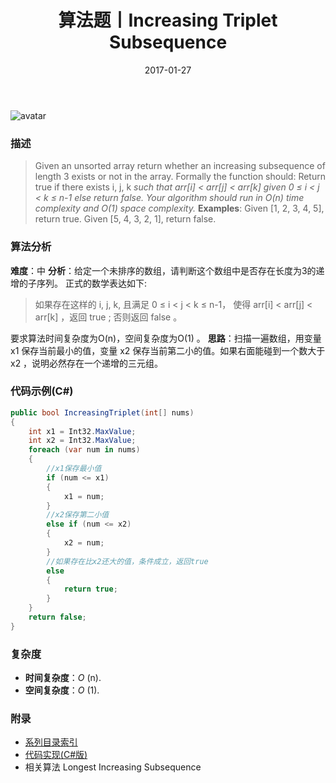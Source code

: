 ﻿---
title: 算法题丨Increasing Triplet Subsequence
tags:
  - 算法
  - 编程技巧
  - 数据结构
categories: 计算机基础
date: 2017-01-27
---
![avatar](https://mysite.bj.bcebos.com/images/articles/.jpg)

### 描述
>Given an unsorted array return whether an increasing subsequence of length 3 exists or not in the array.
Formally the function should:
Return true if there exists i, j, k 
*such that arr[i] < arr[j] < arr[k] given 0 ≤ i < j < k ≤ n-1 else return false.*
*Your algorithm should run in O(n) time complexity and O(1) space complexity.*
**Examples**:
Given [1, 2, 3, 4, 5],
return true.
Given [5, 4, 3, 2, 1],
return false.

<!-- more -->

### 算法分析
**难度**：中
**分析**：给定一个未排序的数组，请判断这个数组中是否存在长度为3的递增的子序列。
正式的数学表达如下:
>如果存在这样的 i, j, k,  且满足 0 ≤ i < j < k ≤ n-1，
使得 arr[i] < arr[j] < arr[k] ，返回 true ; 否则返回 false 。

要求算法时间复杂度为O(n)，空间复杂度为O(1) 。
**思路**：扫描一遍数组，用变量 x1 保存当前最小的值，变量 x2 保存当前第二小的值。如果右面能碰到一个数大于 x2 ，说明必然存在一个递增的三元组。

### 代码示例(C#)
```csharp
public bool IncreasingTriplet(int[] nums)
{
    int x1 = Int32.MaxValue;
    int x2 = Int32.MaxValue;
    foreach (var num in nums)
    {
        //x1保存最小值
        if (num <= x1)
        {
            x1 = num;
        }
        //x2保存第二小值
        else if (num <= x2)
        {
            x2 = num;
        }
        //如果存在比x2还大的值，条件成立，返回true
        else
        {
            return true;
        }
    }
    return false;
}
```

### 复杂度
- **时间复杂度**：*O* (n). 
- **空间复杂度**：*O* (1).

### 附录
- [系列目录索引](/posts/algorithm/index/)
- [代码实现(C#版)](https://github.com/lizzie2008/LeetCode.git)
- 相关算法 Longest Increasing Subsequence